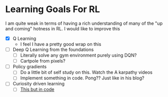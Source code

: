 # Learning Goals For RL
I am quite weak in terms of having a rich understanding of many of the "up and coming" 
hotness in RL. I would like to improve this
* [X] Q Learning 
    - I feel I have a pretty good wrap on this
* [ ] Deep Q Learning from the foundations
    * [ ] Literally solve any gym environment purely using DQN?
    * [ ] Cartpole from pixels?
* [ ] Policy gradients
    * [ ] Do a little bit of self study on this. Watch the A karpathy videos
    * [ ] Implement something in code. Pong?? Just like in his blog?
* [ ] Curiosity driven learning
    * [ ] [This but in code](https://pathak22.github.io/noreward-rl/resources/icml17.pdf) 